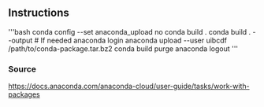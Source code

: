## Instructions

'''bash
conda config --set anaconda_upload no
conda build .
conda build . --output # If needed
anaconda login
anaconda upload --user uibcdf /path/to/conda-package.tar.bz2
conda build purge
anaconda logout
'''

### Source
https://docs.anaconda.com/anaconda-cloud/user-guide/tasks/work-with-packages

